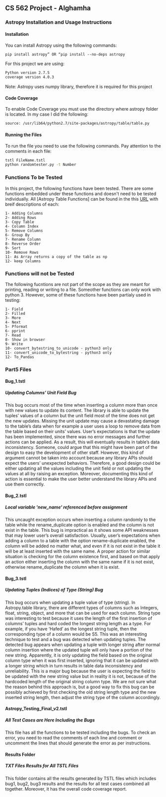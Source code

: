 

## CS 562 Project - Alghamha ##
### Astropy Installation and Usage Instructions ###

#### Installation ####
You can install Astropy using the following commands:

`pip install astropy” OR “pip install --no-deps astropy`

For this project we are using:

```bash
Python version 2.7.5
coverage version 4.0.3
```

Note: Astropy uses numpy library, therefore it is required for this project

#### Code Coverage ####

To enable Code Coverage you must use the directory where astropy folder is located. In my case I did the following:

```bash
source: /usr/lib64/python2.7/site-packages/astropy/table/table.py
```

#### Running the Files ####

To run the file you need to use the following commands. Pay attention to the comments in each file:

```bash
tstl FileName.tstl
python randomtester.py -t Number
```

### Functions To be Tested ###

In this project, the following functions have been tested. There are some functions embedded under these functions and doesn't need to be tested individually. 
All [Astropy Table Functions] can be found in the this [URL] with breif descriptions of each:

[URL]: http://docs.astropy.org/en/stable/api/astropy.table.Table.html

```
1- Adding Columns
2- Adding Rows
3- Copy Table
4- Column Index
5- Remove Columns
6- Group By
7- Rename Column
8- Reverse Order
9- Sort
10- Remove Rows
11- As Array returns a copy of the table as np
12- keep Columns
```

### Functions will not be Tested ###

The following fucntions are not part of the scope as they are meant for printing, reading or writing to a file. Someother functions can only work with python 3.
However, some of these functions have been partialy used in testing:
 
```
1- Field
2- Filled
3- More
4- Next
5- Pformat
6- pprint
7- Read
8- Show in browser
9- Write
10- convert_bytestring_to_unicode - python3 only
11- convert_unicode_to_bytestring - python3 only
12- To_Pandas

```
### Part5 Files ###
#### Bug_1.tstl ####
##### Updating Columns’ Unit Field Bug #####
This bug occurs most of the time when inserting a column more than once with new values to update its content. The library is able to update the tuples’ values of a column but the unit field most of the time does not get the new updates. Missing the unit update may cause a devastating damage to the table’s data when for example a user uses a loop to remove data from the table based on their units’ values. User’s expectations is that the update has been implemented, since there was no error messages and further actions can be applied. As a result, this will eventually results in table’s data inconsistency. Someone, could argue that this might have been part of the design to easy the development of other staff. However, this kind of argument cannot be taken into account because any library APIs should expect the users’ unexpected behaviors. Therefore, a good design could be either updating all the values including the unit field or not updating the values at all by raising an exception. Moreover, documenting this kind of action is essential to make the user better understand the library APIs and use them correctly.
#### Bug_2.tstl ####
##### Local variable 'new_name' referenced before assignment #####
This uncaught exception occurs when inserting a column randomly to the table while the rename_duplicate option is enabled and the column is not exist in the table. This bug is impractical as it shows some API weaknesses that may lower user’s overall satisfaction.  Usually, user’s expectations when adding a column to a table with the option rename-duplicate enabled, the column will be added no matter what, and even if it is not exist in the table it will be at least inserted with the same name. A proper action for similar situation is checking for the column existence first, and based on that apply an action either inserting the column with the same name if it is not exist, otherwise rename_duplicate the column when it is exist.
#### Bug_3.tstl ####
##### Updating Tuples (Indices) of Type (String) Bug #####
This bug occurs when updating a tuple value of type (string). In Astropy.table library, there are different types of columns such as Integers, float, string, object, and more that can be used for each column. String type was interesting to test because it uses the length of the first insertion of columns’ tuples and hard coded the longest string length as a type. For example, if you have ‘Hafed’ as the longest string tuple, then the corresponding type of a column would be S5. This was an interesting technique to test and a bug was detected when updating tuples. The detected bug appears when updating a tuple with longer string after normal column insertion where the updated tuple will only have a portion of the new string. Apparently, it is only updating the field based on the original column type when it was first inserted, ignoring that it can be updated with a longer string which in turn results in table data inconsistency and unreliability. This is a major bug because the user is expecting the field to be updated with the new string value but in reality it is not, because of the hardcoded length of the original string column type. We are not sure what the reason behind this approach is, but a good way to fix this bug can be possibly achieved by first checking the old string length type and the new inserted string length, then adjust the string type of the column accordingly.
#### Astropy_Testing_Final_v2.tstl ####
##### All Test Cases are Here Including the Bugs #####
This file has all the functions to be tested including the bugs. To check an error, you need to read the comments of each line and comment or uncomment the lines that should generate the error as per instructions.
#### Results Folder ####
##### TXT Files Results for All TSTL Files #####
This folder contains all the results generated by TSTL files which includes bug1, bug2, bug3 results and the results for all test cases combined all together. Moreover, it has the overall code coverage report.